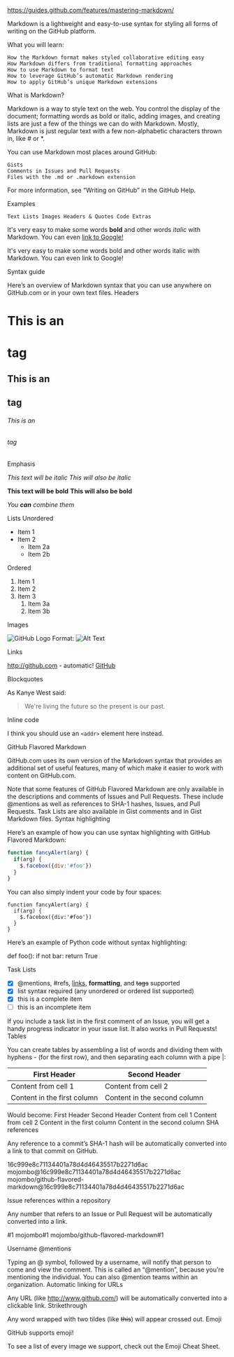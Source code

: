 https://guides.github.com/features/mastering-markdown/

Markdown is a lightweight and easy-to-use syntax for styling all forms of writing on the GitHub platform.

What you will learn:

    How the Markdown format makes styled collaborative editing easy
    How Markdown differs from traditional formatting approaches
    How to use Markdown to format text
    How to leverage GitHub’s automatic Markdown rendering
    How to apply GitHub’s unique Markdown extensions

What is Markdown?

Markdown is a way to style text on the web. You control the display of the document; formatting words as bold or italic, adding images, and creating lists are just a few of the things we can do with Markdown. Mostly, Markdown is just regular text with a few non-alphabetic characters thrown in, like # or *.

You can use Markdown most places around GitHub:

    Gists
    Comments in Issues and Pull Requests
    Files with the .md or .markdown extension

For more information, see “Writing on GitHub” in the GitHub Help.

Examples

    Text Lists Images Headers & Quotes Code Extras 

It's very easy to make some words **bold** and other words *italic* with Markdown. You can even [link to Google!](http://google.com)

It's very easy to make some words bold and other words italic with Markdown. You can even link to Google!

Syntax guide

Here’s an overview of Markdown syntax that you can use anywhere on GitHub.com or in your own text files.
Headers

# This is an <h1> tag
## This is an <h2> tag
###### This is an <h6> tag

Emphasis

*This text will be italic*
_This will also be italic_

**This text will be bold**
__This will also be bold__

_You **can** combine them_

Lists
Unordered

* Item 1
* Item 2
  * Item 2a
  * Item 2b

Ordered

1. Item 1
1. Item 2
1. Item 3
   1. Item 3a
   1. Item 3b

Images

![GitHub Logo](/images/logo.png)
Format: ![Alt Text](url)

Links

http://github.com - automatic!
[GitHub](http://github.com)

Blockquotes

As Kanye West said:

> We're living the future so
> the present is our past.

Inline code

I think you should use an
`<addr>` element here instead.

GitHub Flavored Markdown

GitHub.com uses its own version of the Markdown syntax that provides an additional set of useful features, many of which make it easier to work with content on GitHub.com.

Note that some features of GitHub Flavored Markdown are only available in the descriptions and comments of Issues and Pull Requests. These include @mentions as well as references to SHA-1 hashes, Issues, and Pull Requests. Task Lists are also available in Gist comments and in Gist Markdown files.
Syntax highlighting

Here’s an example of how you can use syntax highlighting with GitHub Flavored Markdown:

```javascript
function fancyAlert(arg) {
  if(arg) {
    $.facebox({div:'#foo'})
  }
}
```

You can also simply indent your code by four spaces:

    function fancyAlert(arg) {
      if(arg) {
        $.facebox({div:'#foo'})
      }
    }

Here’s an example of Python code without syntax highlighting:

def foo():
    if not bar:
        return True

Task Lists

- [x] @mentions, #refs, [links](), **formatting**, and <del>tags</del> supported
- [x] list syntax required (any unordered or ordered list supported)
- [x] this is a complete item
- [ ] this is an incomplete item

If you include a task list in the first comment of an Issue, you will get a handy progress indicator in your issue list. It also works in Pull Requests!
Tables

You can create tables by assembling a list of words and dividing them with hyphens - (for the first row), and then separating each column with a pipe |:

First Header | Second Header
------------ | -------------
Content from cell 1 | Content from cell 2
Content in the first column | Content in the second column

Would become:
First Header 	Second Header
Content from cell 1 	Content from cell 2
Content in the first column 	Content in the second column
SHA references

Any reference to a commit’s SHA-1 hash will be automatically converted into a link to that commit on GitHub.

16c999e8c71134401a78d4d46435517b2271d6ac
mojombo@16c999e8c71134401a78d4d46435517b2271d6ac
mojombo/github-flavored-markdown@16c999e8c71134401a78d4d46435517b2271d6ac

Issue references within a repository

Any number that refers to an Issue or Pull Request will be automatically converted into a link.

#1
mojombo#1
mojombo/github-flavored-markdown#1

Username @mentions

Typing an @ symbol, followed by a username, will notify that person to come and view the comment. This is called an “@mention”, because you’re mentioning the individual. You can also @mention teams within an organization.
Automatic linking for URLs

Any URL (like http://www.github.com/) will be automatically converted into a clickable link.
Strikethrough

Any word wrapped with two tildes (like ~~this~~) will appear crossed out.
Emoji

GitHub supports emoji!

To see a list of every image we support, check out the Emoji Cheat Sheet.
